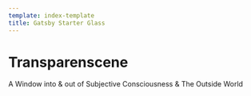 ```yaml
---
template: index-template
title: Gatsby Starter Glass
---
```

# Transparenscene

A Window into & out of Subjective Consciousness & The Outside World
